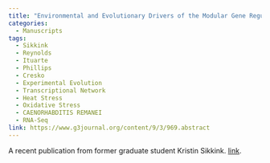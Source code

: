 ```yaml
---
title: "Environmental and Evolutionary Drivers of the Modular Gene Regulatory Network Underlying Phenotypic Plasticity for Stress Resistance in the Nematode Caenorhabditis remanei"
categories:
  - Manuscripts
tags:
  - Sikkink
  - Reynolds
  - Ituarte
  - Phillips
  - Cresko
  - Experimental Evolution
  - Transcriptional Network
  - Heat Stress
  - Oxidative Stress
  - CAENORHABDITIS REMANEI
  - RNA-Seq
link: https://www.g3journal.org/content/9/3/969.abstract
---
```


A recent publication from former graduate student Kristin Sikkink. [link](#).
